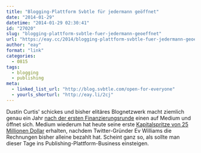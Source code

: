 ```yaml
---
title: "Blogging-Plattform Svbtle für jedermann geöffnet"
date: "2014-01-29"
datetime: "2014-01-29 02:30:41"
id: "27020"
slug: "blogging-plattform-svbtle-fuer-jedermann-geoeffnet"
url: "https://eay.cc/2014/blogging-plattform-svbtle-fuer-jedermann-geoeffnet/"
author: "eay"
format: "link"
categories:
  - 0815
tags:
  - blogging
  - publishing
meta:
  - linked_list_url: "http://blog.svbtle.com/open-for-everyone"
  - yourls_shorturl: "http://eay.li/2cj"
---
```


Dustin Curtis' schickes und bisher elitäres Blognetzwerk macht ziemlich genau ein Jahr [nach der ersten Finanzierungsrunde](//eay.cc/2013/svbtle-die-blogging-plattform-von-und-mit-dustin-curtis-erhalt-erste-finanzierungsrunde/) einen auf Medium und öffnet sich. Medium wiederum hat heute seine erste [Kapitalspritze von 25 Millionen Dollar](http://recode.net/2014/01/28/medium-evan-williams-post-twitter-media-startup-raises-25-million-round/) erhalten, nachdem Twitter-Gründer Ev Williams die Rechnungen bisher alleine bezahlt hat. Scheint ganz so, als sollte man dieser Tage ins Publishing-Plattform-Business einsteigen.
